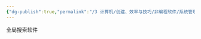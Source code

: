 ```yaml
---
{"dg-publish":true,"permalink":"/3 计算机/创建、效率与技巧/非编程软件/系统管理工具/everything + wox listary/","title":"everything + wox listary"}
---
```



全局搜索软件